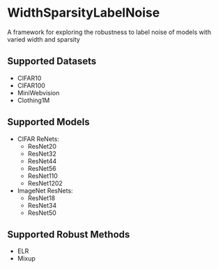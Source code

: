 # WidthSparsityLabelNoise
A framework for exploring the robustness to label noise of models with varied width and sparsity

## Supported Datasets
- CIFAR10
- CIFAR100
- MiniWebvision
- Clothing1M

## Supported Models
- CIFAR ReNets:
  - ResNet20
  - ResNet32
  - ResNet44
  - ResNet56
  - ResNet110
  - ResNet1202
- ImageNet ResNets:
  - ResNet18
  - ResNet34
  - ResNet50

## Supported Robust Methods
- ELR
- Mixup